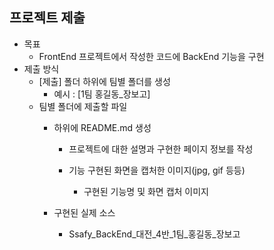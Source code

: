 ## 프로젝트 제출
- 목표
  - FrontEnd 프로젝트에서 작성한 코드에 BackEnd 기능을 구현
- 제출 방식
  - [제출] 폴더 하위에 팀별 폴더를 생성
    - 예시 : [1팀 홍길동_장보고] 
  - 팀별 폴더에 제출할 파일
    - 하위에 README.md 생성
        - 프로젝트에 대한 설명과 구현한 페이지 정보를 작성

        - 기능 구현된 화면을 캡처한 이미지(jpg, gif 등등)  
            - 구현된 기능명 및 화면 캡처 이미지

    - 구현된 실제 소스
        - Ssafy_BackEnd_대전_4반_1팀_홍길동_장보고